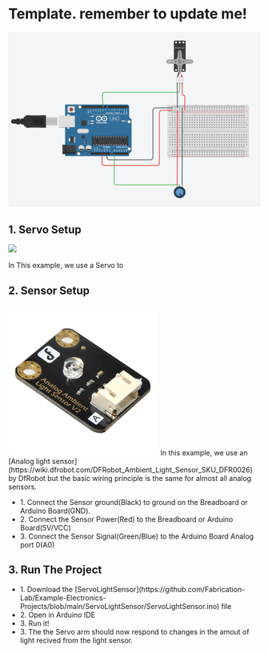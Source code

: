 
# Template. remember to update me!
<img src="https://github.com/Fabrication-Lab/Example-Electronics-Projects/blob/main/ServoLightSensor/Servo%20Light%20Sensor%20Circuit%20Diagram.png" style="width:800px;height:auto;">

## 1. Servo Setup
<img src="https://cdn.shopify.com/s/files/1/2311/3697/products/sg92r-digital-micro-servo-carbon-fiberglass-gear-arm-set-motors-towerpro-cool-components-615_800x600.jpg" style="width:300px;height:auto;">

In This example, we use a Servo to 

## 2. Sensor Setup

<img src="https://raw.githubusercontent.com/DFRobot/DFRobotMediaWikiImage/master/Image/DFR0026.JPG" style="width:300px;height:auto;">
In this example, we use an [Analog light sensor](https://wiki.dfrobot.com/DFRobot_Ambient_Light_Sensor_SKU_DFR0026) by DfRobot but the basic wiring principle is the same for almost all analog sensors. 



 <ul>
  <li>1. Connect the Sensor ground(Black) to ground on the Breadboard or Arduino Board(GND).</li>
  <li>2. Connect the Sensor Power(Red) to the Breadboard or Arduino Board(5V/VCC) </li>
  <li>3. Connect the Sensor Signal(Green/Blue) to the Arduino Board Analog port 0(A0)</li>
</ul> 

## 3. Run The Project

 <ul>
  <li>1. Download the [ServoLightSensor](https://github.com/Fabrication-Lab/Example-Electronics-Projects/blob/main/ServoLightSensor/ServoLightSensor.ino)  file</li>
  <li>2. Open in Arduino IDE</li>
  <li>3. Run it!</li>
  <li>3. The the Servo arm should now respond to changes in the amout of light recived from the light sensor.</li>
</ul> 






